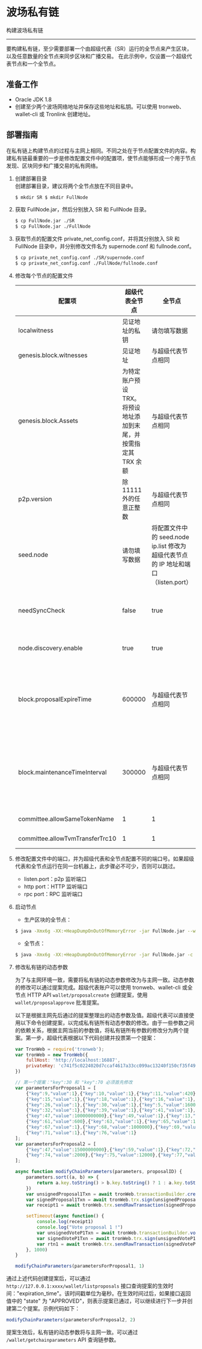 # 波场私有链
构建波场私有链
***

要构建私有链，至少需要部署一个由超级代表（SR）运行的全节点来产生区块，以及任意数量的全节点来同步区块和广播交易。
在此示例中，仅设置一个超级代表节点和一个全节点。

## **准备工作**
- Oracle JDK 1.8
- 创建至少两个波场网络地址并保存这些地址和私钥。可以使用 tronweb、wallet-cli 或 Tronlink 创建地址。

## **部署指南**
在私有链上构建节点的过程与主网上相同。不同之处在于节点配置文件的内容。构建私有链最重要的一步是修改配置文件中的配置项，使节点能够形成一个用于节点发现、区块同步和广播交易的私有网络。

1. 创建部署目录  
    创建部署目录，建议将两个全节点放在不同目录中。

    ```bash
    $ mkdir SR $ mkdir FullNode
    ```

2. 获取 FullNode.jar，然后分别放入 SR 和 FullNode 目录。

    ```bash
    $ cp FullNode.jar ./SR
    $ cp FullNode.jar ./FullNode
    ```

3. 获取节点的配置文件 private_net_config.conf，并将其分别放入 SR 和 FullNode 目录中，并分别修改文件名为 supernode.conf 和 fullnode.conf。

    ```bash
    $ cp private_net_config.conf ./SR/supernode.conf
    $ cp private_net_config.conf ./FullNode/fullnode.conf
    ```

4. 修改每个节点的配置文件

    | 配置项 | 超级代表全节点 | 全节点 | 描述 |
    | ------ | ------------- | ----- | ---- |
    | localwitness | 见证地址的私钥 | 请勿填写数据 | 生成区块需要使用私钥进行签名 |
    | genesis.block.witnesses | 见证地址 | 与超级代表节点相同 | 创世区块相关配置 |
    | genesis.block.Assets | 为特定账户预设 TRX。将预设地址添加到末尾，并按需指定其 TRX 余额 | 与超级代表节点相同 | 创世区块相关配置 |
    | p2p.version | 除 11111 外的任意正整数 | 与超级代表节点相同 | 只有相同 p2p 版本的节点才能成功握手 |
    | seed.node | 请勿填写数据 | 将配置文件中的 seed.node ip.list 修改为超级代表节点的 IP 地址和端口（listen.port） | 使全节点能够与超级代表节点建立连接并同步数据 |
    | needSyncCheck | false | true | 设置第一个超级代表的 needSyncCheck 为 false，其他超级代表为 true |
    | node.discovery.enable | true | true | 如果为 false，当前节点将不会被其他节点发现 |
    | block.proposalExpireTime | 600000 | 与超级代表节点相同 | 默认提案有效时间为3天：259200000 ms。如果想快速通过提案，可以将此项设置为较小值如10分钟，即 600000 ms |
    | block.maintenanceTimeInterval | 300000 | 与超级代表节点相同 | 默认维护时间间隔为6小时：21600000 ms。如果想快速通过提案，可以将此项设置为较小值如五分钟，即 300000 ms |
    | committee.allowSameTokenName | 1 | 1 | 允许相同通证名称 |
    | committee.allowTvmTransferTrc10 | 1 | 1 | 允许 TVM 转账 TRC10 |

5. 修改配置文件中的端口，并为超级代表和全节点配置不同的端口号。如果超级代表和全节点运行在同一台机器上，此步骤必不可少，否则可以跳过。

     - listen.port：p2p 监听端口
     - http port：HTTP 监听端口
     - rpc port：RPC 监听端口

6. 启动节点

    - 生产区块的全节点：

    ```bash
    $ java -Xmx6g -XX:+HeapDumpOnOutOfMemoryError -jar FullNode.jar --witness -c supernode.conf
    ```

    - 全节点：

    ```bash
    $ java -Xmx6g -XX:+HeapDumpOnOutOfMemoryError -jar FullNode.jar -c fullnode.conf
    ```

7. 修改私有链的动态参数

    为了与主网环境一致，需要将私有链的动态参数修改为与主网一致。动态参数的修改可以通过提案完成。超级代表账户可以使用 tronweb、wallet-cli 或全节点 HTTP API `wallet/proposalcreate` 创建提案，使用 `wallet/proposalapprove` 批准提案。

    以下是根据主网先后通过的提案整理出的动态参数及值。超级代表可以直接使用以下命令创建提案，以完成私有链所有动态参数的修改。由于一些参数之间的依赖关系，根据主网当前的参数值，将私有链所有参数的修改分为两个提案。第一步，超级代表根据以下代码创建并投票第一个提案：

    ```javascript
    var TronWeb = require('tronweb');
    var tronWeb = new TronWeb({
        fullHost: 'http://localhost:16887',
        privateKey: 'c741f5c0224020d7ccaf4617a33cc099ac13240f150cf35f496db5bfc7d220dc'
    })
    
    // 第一个提案："key":30 和 "key":70 必须首先修改
    var parametersForProposal1 = [
        {"key":9,"value":1},{"key":10,"value":1},{"key":11,"value":420},{"key":19,"value":90000000000},
        {"key":15,"value":1},{"key":18,"value":1},{"key":16,"value":1},{"key":20,"value":1},
        {"key":26,"value":1},{"key":30,"value":1},{"key":5,"value":16000000},{"key":31,"value":160000000},
        {"key":32,"value":1},{"key":39,"value":1},{"key":41,"value":1},{"key":3,"value":1000},
        {"key":47,"value":10000000000},{"key":49,"value":1},{"key":13,"value":80},{"key":7,"value":1000000},
        {"key":61,"value":600},{"key":63,"value":1},{"key":65,"value":1},{"key":66,"value":1},
        {"key":67,"value":1},{"key":68,"value":1000000},{"key":69,"value":1},{"key":70,"value":14},
        {"key":71,"value":1},{"key":76,"value":1}
    ];
    var parametersForProposal2 = [
        {"key":47,"value":15000000000},{"key":59,"value":1},{"key":72,"value":1},{"key":73,"value":3000000000},
        {"key":74,"value":2000},{"key":75,"value":12000},{"key":77,"value":1},{"key":78,"value":864000}
    ];
    
    async function modifyChainParameters(parameters, proposalID) {
        parameters.sort((a, b) => {
            return a.key.toString() > b.key.toString() ? 1 : a.key.toString() === b.key.toString() ? 0 : -1;
        })
        var unsignedProposal1Txn = await tronWeb.transactionBuilder.createProposal(parameters, "41D0B69631440F0A494BB51F7EEE68FF5C593C00F0")
        var signedProposal1Txn = await tronWeb.trx.sign(unsignedProposal1Txn);
        var receipt1 = await tronWeb.trx.sendRawTransaction(signedProposal1Txn);
    
        setTimeout(async function() {
            console.log(receipt1)
            console.log("Vote proposal 1 !")
            var unsignedVoteP1Txn = await tronWeb.transactionBuilder.voteProposal(proposalID, true, tronWeb.defaultAddress.hex)
            var signedVoteP1Txn = await tronWeb.trx.sign(unsignedVoteP1Txn);
            var rtn1 = await tronWeb.trx.sendRawTransaction(signedVoteP1Txn);
        }, 1000)
    }
    
    modifyChainParameters(parametersForProposal1, 1)
    ```

通过上述代码创建提案后，可以通过 `http://127.0.0.1:xxxx/wallet/listproposals` 接口查询提案的生效时间："expiration_time"。该时间戳单位为毫秒。在生效时间过后，如果接口返回值中的 "state" 为 "APPROVED"，则表示提案已通过，可以继续进行下一步并创建第二个提案。示例代码如下：

```javascript
modifyChainParameters(parametersForProposal2, 2)
```

提案生效后，私有链的动态参数将与主网一致。可以通过 `/wallet/getchainparameters` API 查询链参数。